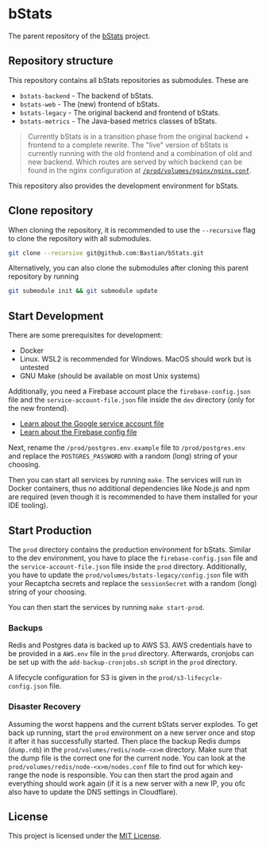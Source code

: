 # bStats

The parent repository of the [bStats] project.

## Repository structure

This repository contains all bStats repositories as submodules. These are

- `bstats-backend` - The backend of bStats.
- `bstats-web` - The (new) frontend of bStats.
- `bstats-legacy` - The original backend and frontend of bStats.
- `bstats-metrics` - The Java-based metrics classes of bStats.

> Currently bStats is in a transition phase from the original backend + frontend
> to a complete rewrite. The "live" version of bStats is currently running with
> the old frontend and a combination of old and new backend. Which routes are
> served by which backend can be found in the nginx configuration at
> [`/prod/volumes/nginx/nginx.conf`](/prod/volumes/nginx/nginx.conf).

This repository also provides the development environment for bStats.

## Clone repository

When cloning the repository, it is recommended to use the `--recursive`
flag to clone the repository with all submodules.

```bash
git clone --recursive git@github.com:Bastian/bStats.git
```

Alternatively, you can also clone the submodules after cloning this parent
repository by running

```bash
git submodule init && git submodule update
```

## Start Development

There are some prerequisites for development:

- Docker
- Linux. WSL2 is recommended for Windows. MacOS should work but is untested
- GNU Make (should be available on most Unix systems)

Additionally, you need a Firebase account place the `firebase-config.json` file
and the `service-account-file.json` file inside the `dev` directory (only for
the new frontend).

- [Learn about the Google service account file]
- [Learn about the Firebase config file]

Next, rename the `/prod/postgres.env.example` file to `/prod/postgres.env` and
replace the `POSTGRES_PASSWORD` with a random (long) string of your choosing.

Then you can start all services by running `make`. The services will run in
Docker containers, thus no additional dependencies like Node.js and npm are
required (even though it is recommended to have them installed for your IDE
tooling).

## Start Production

The `prod` directory contains the production environment for bStats. Similar to
the dev environment, you have to place the `firebase-config.json` file and the
`service-account-file.json` file inside the `prod` directory.
Additionally, you have to update the `prod/volumes/bstats-legacy/config.json`
file with your Recaptcha secrets and replace the `sessionSecret` with a random
(long) string of your choosing.

You can then start the services by running `make start-prod`.

### Backups

Redis and Postgres data is backed up to AWS S3. AWS credentials have to be
provided in a `AWS.env` file in the `prod` directory. Afterwards, cronjobs can
be set up with the `add-backup-cronjobs.sh` script in the `prod` directory.

A lifecycle configuration for S3 is given in the
`prod/s3-lifecycle-config.json` file.

### Disaster Recovery

Assuming the worst happens and the current bStats server explodes. To get back
up running, start the `prod` environment on a new server once and stop it after
it has successfully started. Then place the backup Redis dumps (`dump.rdb`) in
the `prod/volumes/redis/node-<x>m` directory. Make sure that the dump file is
the correct one for the current node. You can look at the
`prod/volumes/redis/node-<x>m/nodes.conf` file to find out for which key-range
the node is responsible.
You can then start the prod again and everything should work again (if it is a
new server with a new IP, you ofc also have to update the DNS settings in
Cloudflare).

## License

This project is licensed under the [MIT License](/LICENSE).

[bstats]: https://bStats.org
[learn about the google service account file]: https://cloud.google.com/docs/authentication/getting-started
[learn about the firebase config file]: https://firebase.google.com/docs/web/setup?authuser=0#config-object
